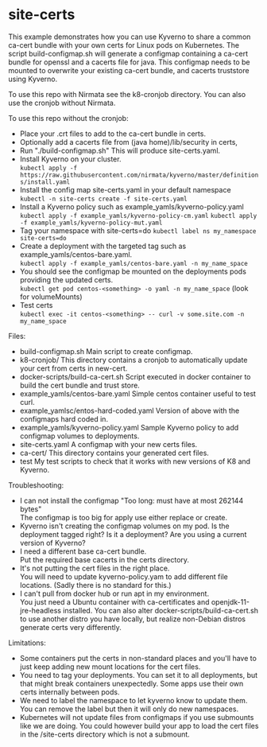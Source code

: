 # site-certs

This example demonstrates how you can use Kyverno to share a common ca-cert bundle with your own certs for Linux pods on Kubernetes.  The script build-configmap.sh will generate a configmap containing a ca-cert bundle for openssl and a cacerts file for java.  This configmap needs to be mounted to overwrite your existing ca-cert bundle, and cacerts truststore using Kyverno.

To use this repo with Nirmata see the k8-cronjob directory.  You can also use the cronjob without Nirmata.


To use this repo without the cronjob:
- Place your .crt files to add to the ca-cert bundle in certs.
- Optionally add a cacerts file from (java home)/lib/security in certs,
- Run "./build-configmap.sh" This will produce site-certs.yaml.
- Install Kyverno on your cluster.  
```kubectl apply -f https://raw.githubusercontent.com/nirmata/kyverno/master/definitions/install.yaml```
- Install the config map site-certs.yaml in your default namespace  
```kubectl -n site-certs create -f site-certs.yaml```
- Install a Kyverno policy such as example_yamls/kyverno-policy.yaml  
```kubectl apply -f example_yamls/kyverno-policy-cm.yaml```
```kubectl apply -f example_yamls/kyverno-policy-mut.yaml```
- Tag your namespace with site-certs=do
```kubectl label ns my_namespace site-certs=do```
- Create a deployment with the targeted tag such as example_yamls/centos-bare.yaml.  
```kubectl apply -f example_yamls/centos-bare.yaml -n my_name_space```
- You should see the configmap be mounted on the deployments pods providing the updated certs.  
```kubectl get pod centos-<something> -o yaml -n my_name_space``` (look for volumeMounts)
- Test certs  
```kubectl exec -it centos-<something> -- curl -v some.site.com -n my_name_space```

Files:
- build-configmap.sh                      Main script to create configmap.
- k8-cronjob/                             This directory contains a cronjob to automatically update your cert from certs in new-cert.
- docker-scripts/build-ca-cert.sh         Script executed in docker container to build the cert bundle and trust store.
- example_yamls/centos-bare.yaml          Simple centos container useful to test curl.
- example_yamlsc/entos-hard-coded.yaml    Version of above with the configmaps hard coded in.
- example_yamls/kyverno-policy.yaml       Sample Kyverno policy to add configmap volumes to deployments.
- site-certs.yaml                         A configmap with your new certs files.
- ca-cert/                                This directory contains your generated cert files.
- test                                    My test scripts to check that it works with new versions of K8 and Kyverno.

Troubleshooting:
- I can not install the configmap "Too long: must have at most 262144 bytes"  
The configmap is too big for apply use either replace or create.
- Kyverno isn't creating the configmap volumes on my pod.
Is the deployment tagged right? Is it a deployment?  Are you using a current version of Kyverno?
- I need a different base ca-cert bundle.  
Put the required base cacerts in the certs directory.
- It's not putting the cert files in the right place.  
You will need to update kyverno-policy.yam to add different file locations. (Sadly there is no standard for this.)
- I can't pull from docker hub or run apt in my environment.  
You just need a Ubuntu container with ca-certificates and openjdk-11-jre-headless installed. You can also alter docker-scripts/build-ca-cert.sh to use another distro you have locally, but realize non-Debian distros generate certs very differently.


Limitations:
- Some containers put the certs in non-standard places and you'll have to just keep adding new mount locations for the cert files.
- You need to tag your deployments.  You can set it to all deployments, but that might break containers unexpectedly. Some apps use their own certs internally between pods.
- We need to label the namespace to let kyverno know to update them.  You can remove the label but then it will only do new namespaces.
- Kubernetes will not update files from configmaps if you use submounts like we are doing.  You could however build your app to load the cert files in the /site-certs directory which is not a submount.
